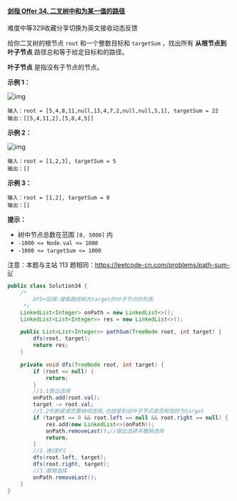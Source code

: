 #### [剑指 Offer 34. 二叉树中和为某一值的路径](https://leetcode.cn/problems/er-cha-shu-zhong-he-wei-mou-yi-zhi-de-lu-jing-lcof/)

难度中等329收藏分享切换为英文接收动态反馈

给你二叉树的根节点 `root` 和一个整数目标和 `targetSum` ，找出所有 **从根节点到叶子节点** 路径总和等于给定目标和的路径。

**叶子节点** 是指没有子节点的节点。

**示例 1：**

![img](https://assets.leetcode.com/uploads/2021/01/18/pathsumii1.jpg)

```
输入：root = [5,4,8,11,null,13,4,7,2,null,null,5,1], targetSum = 22
输出：[[5,4,11,2],[5,8,4,5]]
```

**示例 2：**

![img](https://assets.leetcode.com/uploads/2021/01/18/pathsum2.jpg)

```
输入：root = [1,2,3], targetSum = 5
输出：[]
```

**示例 3：**

```
输入：root = [1,2], targetSum = 0
输出：[]
```

**提示：**

- 树中节点总数在范围 `[0, 5000]` 内
- `-1000 <= Node.val <= 1000`
- `-1000 <= targetSum <= 1000`

注意：本题与主站 113 题相同：https://leetcode-cn.com/problems/path-sum-ii/

```java
public class Solution34 {
    /*
        DFS+回溯:搜索路径和为target的叶子节点的列表
     */
    LinkedList<Integer> onPath = new LinkedList<>();
    LinkedList<List<Integer>> res = new LinkedList<>();

    public List<List<Integer>> pathSum(TreeNode root, int target) {
        dfs(root, target);
        return res;
    }

    private void dfs(TreeNode root, int target) {
        if (root == null) {
            return;
        }
        //1.1做出选择
        onPath.add(root.val);
        target -= root.val;
        //1.2判断是或否要继续选择,也就是到达叶子节点是否和恰好为target
        if (target == 0 && root.left == null && root.right == null) {
            res.add(new LinkedList<>(onPath));
            onPath.removeLast();//做出选择并撤销选择
            return;
        }
        //2.递归DFS
        dfs(root.left, target);
        dfs(root.right, target);
        //3.撤销选择
        onPath.removeLast();
    }
}
```